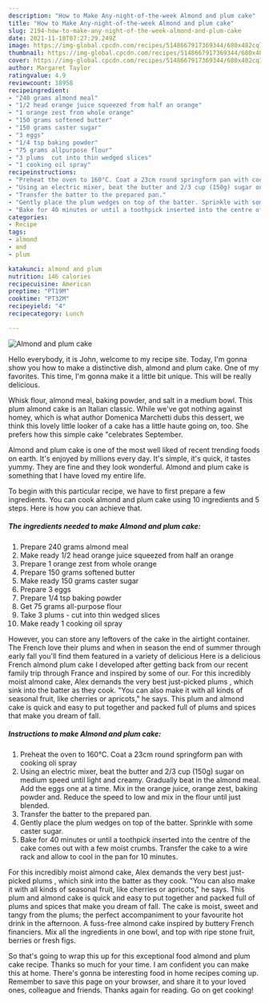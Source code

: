 ```yaml
---
description: "How to Make Any-night-of-the-week Almond and plum cake"
title: "How to Make Any-night-of-the-week Almond and plum cake"
slug: 2194-how-to-make-any-night-of-the-week-almond-and-plum-cake
date: 2021-11-10T07:27:29.249Z
image: https://img-global.cpcdn.com/recipes/5148667917369344/680x482cq70/almond-and-plum-cake-recipe-main-photo.jpg
thumbnail: https://img-global.cpcdn.com/recipes/5148667917369344/680x482cq70/almond-and-plum-cake-recipe-main-photo.jpg
cover: https://img-global.cpcdn.com/recipes/5148667917369344/680x482cq70/almond-and-plum-cake-recipe-main-photo.jpg
author: Margaret Taylor
ratingvalue: 4.9
reviewcount: 18958
recipeingredient:
- "240 grams almond meal"
- "1/2 head orange juice squeezed from half an orange"
- "1 orange zest from whole orange"
- "150 grams softened butter"
- "150 grams caster sugar"
- "3 eggs"
- "1/4 tsp baking powder"
- "75 grams allpurpose flour"
- "3 plums  cut into thin wedged slices"
- "1 cooking oil spray"
recipeinstructions:
- "Preheat the oven to 160°C. Coat a 23cm round springform pan with cooking oli spray"
- "Using an electric mixer, beat the butter and 2/3 cup (150g) sugar on medium speed until light and creamy. Gradually beat in the almond meal. Add the eggs one at a time. Mix in the orange juice, orange zest, baking powder and. Reduce the speed to low and mix in the flour until just blended."
- "Transfer the batter to the prepared pan."
- "Gently place the plum wedges on top of the batter. Sprinkle with some caster sugar."
- "Bake for 40 minutes or until a toothpick inserted into the centre of the cake comes out with a few moist crumbs. Transfer the cake to a wire rack and allow to cool in the pan for 10 minutes."
categories:
- Recipe
tags:
- almond
- and
- plum

katakunci: almond and plum 
nutrition: 146 calories
recipecuisine: American
preptime: "PT19M"
cooktime: "PT32M"
recipeyield: "4"
recipecategory: Lunch

---
```



![Almond and plum cake](https://img-global.cpcdn.com/recipes/5148667917369344/680x482cq70/almond-and-plum-cake-recipe-main-photo.jpg)

Hello everybody, it is John, welcome to my recipe site. Today, I'm gonna show you how to make a distinctive dish, almond and plum cake. One of my favorites. This time, I'm gonna make it a little bit unique. This will be really delicious.

Whisk flour, almond meal, baking powder, and salt in a medium bowl. This plum almond cake is an Italian classic. While we've got nothing against homey, which is what author Domenica Marchetti dubs this dessert, we think this lovely little looker of a cake has a little haute going on, too. She prefers how this simple cake "celebrates September.

Almond and plum cake is one of the most well liked of recent trending foods on earth. It's enjoyed by millions every day. It's simple, it's quick, it tastes yummy. They are fine and they look wonderful. Almond and plum cake is something that I have loved my entire life.


To begin with this particular recipe, we have to first prepare a few ingredients. You can cook almond and plum cake using 10 ingredients and 5 steps. Here is how you can achieve that.

<!--inarticleads1-->

##### The ingredients needed to make Almond and plum cake:

1. Prepare 240 grams almond meal
1. Make ready 1/2 head orange juice squeezed from half an orange
1. Prepare 1 orange zest from whole orange
1. Prepare 150 grams softened butter
1. Make ready 150 grams caster sugar
1. Prepare 3 eggs
1. Prepare 1/4 tsp baking powder
1. Get 75 grams all-purpose flour
1. Take 3 plums - cut into thin wedged slices
1. Make ready 1 cooking oil spray


However, you can store any leftovers of the cake in the airtight container. The French love their plums and when in season the end of summer through early fall you'll find them featured in a variety of delicious Here is a delicious French almond plum cake I developed after getting back from our recent family trip through France and inspired by some of our. For this incredibly moist almond cake, Alex demands the very best just-picked plums , which sink into the batter as they cook. "You can also make it with all kinds of seasonal fruit, like cherries or apricots," he says. This plum and almond cake is quick and easy to put together and packed full of plums and spices that make you dream of fall. 

<!--inarticleads2-->

##### Instructions to make Almond and plum cake:

1. Preheat the oven to 160°C. Coat a 23cm round springform pan with cooking oli spray
1. Using an electric mixer, beat the butter and 2/3 cup (150g) sugar on medium speed until light and creamy. Gradually beat in the almond meal. Add the eggs one at a time. Mix in the orange juice, orange zest, baking powder and. Reduce the speed to low and mix in the flour until just blended.
1. Transfer the batter to the prepared pan.
1. Gently place the plum wedges on top of the batter. Sprinkle with some caster sugar.
1. Bake for 40 minutes or until a toothpick inserted into the centre of the cake comes out with a few moist crumbs. Transfer the cake to a wire rack and allow to cool in the pan for 10 minutes.


For this incredibly moist almond cake, Alex demands the very best just-picked plums , which sink into the batter as they cook. "You can also make it with all kinds of seasonal fruit, like cherries or apricots," he says. This plum and almond cake is quick and easy to put together and packed full of plums and spices that make you dream of fall. The cake is moist, sweet and tangy from the plums; the perfect accompaniment to your favourite hot drink in the afternoon. A fuss-free almond cake inspired by buttery French financiers. Mix all the ingredients in one bowl, and top with ripe stone fruit, berries or fresh figs. 

So that's going to wrap this up for this exceptional food almond and plum cake recipe. Thanks so much for your time. I am confident you can make this at home. There's gonna be interesting food in home recipes coming up. Remember to save this page on your browser, and share it to your loved ones, colleague and friends. Thanks again for reading. Go on get cooking!
